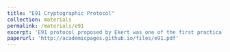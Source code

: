 ```yaml
---
title: "E91 Cryptographic Protocol"
collection: materials
permalink: /materials/e91
excerpt: 'E91 protocol proposed by Ekert was one of the first practical applications of quantum entanglement. It achieves the task of quantum key distribution. In this short document I present a step by step proof of the protocol.'
paperurl: 'http://academicpages.github.io/files/e91.pdf'
---
```


